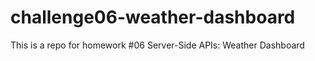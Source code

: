 # challenge06-weather-dashboard
This is a repo for homework #06 Server-Side APIs: Weather Dashboard
